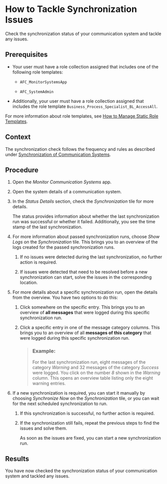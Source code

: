 <!-- loioed8c4ec6d9834416903a98e51f0728ec -->

# How to Tackle Synchronization Issues

Check the synchronization status of your communication system and tackle any issues.



<a name="loioed8c4ec6d9834416903a98e51f0728ec__prereq_qkg_2yt_ytb"/>

## Prerequisites

-   Your user must have a role collection assigned that includes one of the following role templates:

    -   `AFC_MonitorSystemsApp`

    -   `AFC_SystemAdmin`


-   Additionally, your user must have a role collection assigned that includes the role template `Business_Process_Specialist_BL_AccessAll`.


For more information about role templates, see [How to Manage Static Role Templates](../User-Management/how-to-manage-static-role-templates-0cca34d.md).



## Context

The synchronization check follows the frequency and rules as described under [Synchronization of Communication Systems](synchronization-of-communication-systems-a86348d.md).



## Procedure

1.  Open the *Monitor Communication Systems* app.

2.  Open the system details of a communication system.

3.  In the *Status Details* section, check the *Synchronization* tile for more details.

    The status provides information about whether the last synchronization run was successful or whether it failed. Additionally, you see the time stamp of the last synchronization.

4.  For more information about passed synchronization runs, choose *Show Logs* on the *Synchronization* tile. This brings you to an overview of the logs created for the passed synchronization runs.

    1.  If no issues were detected during the last synchronization, no further action is required.

    2.  If issues were detected that need to be resolved before a new synchronization can start, solve the issues in the corresponding location.


5.  For more details about a specific synchronization run, open the details from the overview. You have two options to do this:

    1.  Click somewhere on the specific entry. This brings you to an overview of **all messages** that were logged during this specific synchronization run.

    2.  Click a specific entry in one of the message category columns. This brings you to an overview of all **messages of this category** that were logged during this specific synchronization run.

        > ### Example:  
        > For the last synchronization run, eight messages of the category *Warning* and 32 messages of the category *Success* were logged. You click on the number *8* shown in the *Warning* column. This opens an overview table listing only the eight warning entries.


6.  If a new synchronization is required, you can start it manually by choosing *Synchronize Now* on the *Synchronization* tile, or you can wait for the next scheduled synchronization to run.

    1.  If this synchronization is successful, no further action is required.

    2.  If the synchronization still fails, repeat the previous steps to find the issues and solve them.

        As soon as the issues are fixed, you can start a new synchronization run.





<a name="loioed8c4ec6d9834416903a98e51f0728ec__result_wtb_wb5_ytb"/>

## Results

You have now checked the synchronization status of your communication system and tackled any issues.

